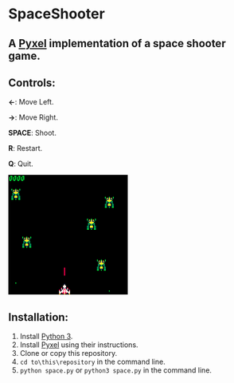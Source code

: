 # SpaceShooter
## A [Pyxel](https://github.com/kitao/pyxel) implementation of a space shooter game.

## Controls:
**←**: Move Left.

**→**: Move Right.

**SPACE**: Shoot.

**R**: Restart.

**Q**: Quit.

![Screenshot!](https://github.com/AnshThayil/SpaceShooter/blob/master/screenshot.png)

## Installation:

1. Install [Python 3](https://www.python.org).
2. Install [Pyxel](https://github.com/kitao/pyxel) using their instructions.
3. Clone or copy this repository.
4. `cd to\this\repository` in the command line.
5. `python space.py` or `python3 space.py` in the command line.
